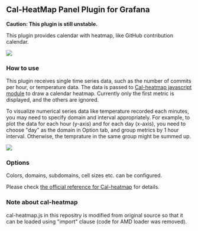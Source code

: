 ## Cal-HeatMap Panel Plugin for Grafana

**Caution: This plugin is still unstable.**

This plugin provides calendar with heatmap, like GitHub contribution calendar.

![](https://raw.githubusercontent.com/NeoCat/grafana-cal-heatmap-panel/master/dist/images/screenshot1.png)

### How to use

This plugin receives single time series data, such as the number of commits per hour, or temperature data. The data is passed to [Cal-heatmap javascript module](http://cal-heatmap.com/) to draw a calendar heatmap. Currently only the first metric is displayed, and the others are ignored.

To visualize numerical series data like temperature recorded each minutes, you may need to specify domain and interval appropriately. For example, to plot the data for each hour (y-axis) and for each day (x-axis), you need to choose "day" as the domain in Option tab, and group metrics by 1 hour interval. Otherwise, the temprature in the same group might be summed up.

![](https://raw.githubusercontent.com/NeoCat/grafana-cal-heatmap-panel/master/dist/images/screenshot2.png)

### Options

Colors, domains, subdomains, cell sizes etc. can be configured.

Please check [the official reference for Cal-heatmap](http://cal-heatmap.com/) for details.

### Note about cal-heatmap

cal-heatmap.js in this repositry is modified from original source so that it can be loaded using "import" clause (code for AMD loader was removed).

